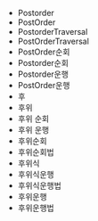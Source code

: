 ﻿- Postorder
- PostOrder
- PostorderTraversal
- PostOrderTraversal
- PostOrder순회
- Postorder순회
- Postorder운행
- PostOrder운행
- 후
- 후위
- 후위 순회
- 후위 운행
- 후위순회
- 후위순회법
- 후위식
- 후위식운행
- 후위식운행법
- 후위운행
- 후위운행법
